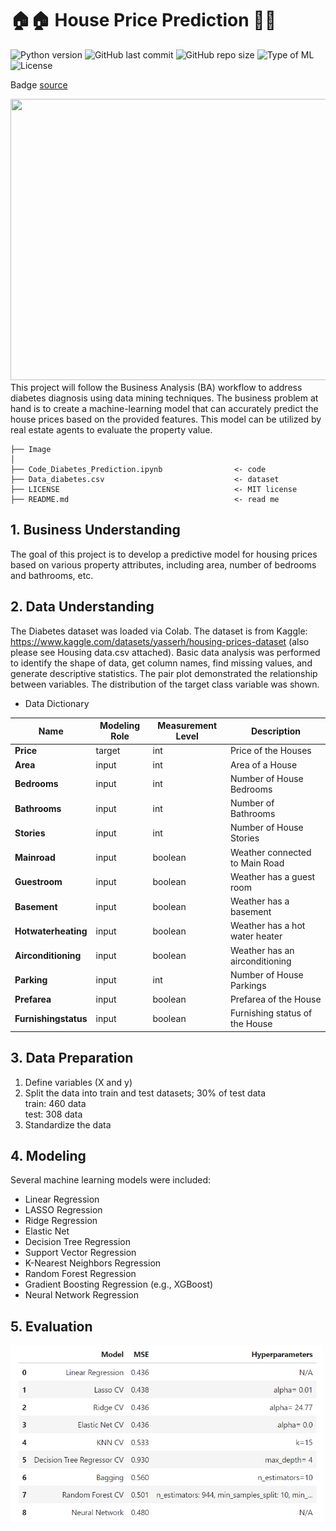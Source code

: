 # 🏠🏠 House Price Prediction 🔮🔮
![Python version](https://img.shields.io/badge/Python%20version-3.10%2B-lightgrey)
![GitHub last commit](https://img.shields.io/github/last-commit/Taweilo/house_price_prediction)
![GitHub repo size](https://img.shields.io/github/repo-size/Taweilo/house_price_prediction)
![Type of ML](https://img.shields.io/badge/Type%20of%20ML-Regression%20-red)
![License](https://img.shields.io/badge/License-MIT-green)

Badge [source](https://shields.io/)

 <img src="https://www.bouzaien.com/post/house-pricing-prediction/featured.png" width="1100" height="450">
This project will follow the Business Analysis (BA) workflow to address diabetes diagnosis using data mining techniques. The business problem at hand is to create a machine-learning model that can accurately predict the house prices based on the provided features. This model can be utilized by real estate agents to evaluate the property value.

```
├── Image                       
│
├── Code_Diabetes_Prediction.ipynb                <- code
├── Data_diabetes.csv                             <- dataset
├── LICENSE                                       <- MIT license
├── README.md                                     <- read me
```

## 1. Business Understanding
The goal of this project is to develop a predictive model for housing prices based on various property attributes, including area, number of bedrooms and bathrooms, etc.

## 2. Data Understanding 
The Diabetes dataset was loaded via Colab. The dataset is from Kaggle: https://www.kaggle.com/datasets/yasserh/housing-prices-dataset (also please see Housing data.csv attached). Basic data analysis was performed to identify the shape of data, get column names, find missing values, and generate descriptive statistics. The pair plot demonstrated the relationship between variables. The distribution of the target class variable was shown.

* Data Dictionary
 
| Name | Modeling Role | Measurement Level| Description |
| ---- | ------------- | ---------------- | ---------- |
| **Price** | target | int | Price of the Houses |
| **Area** | input | int | Area of a House |
| **Bedrooms** | input | int | Number of House Bedrooms |
| **Bathrooms** | input | int | Number of Bathrooms |
| **Stories** | input | int | Number of House Stories |
| **Mainroad** | input |  boolean | Weather connected to Main Road |
| **Guestroom** | input |  boolean | Weather has a guest room |
| **Basement** | input |  boolean  | Weather has a basement |
| **Hotwaterheating** | input |  boolean | Weather has a hot water heater |
| **Airconditioning** | input |  boolean | Weather has an airconditioning |
| **Parking** | input | int | Number of House Parkings |
| **Prefarea** | input |  boolean | Prefarea of the House |
| **Furnishingstatus** | input |  boolean | Furnishing status of the House |


 
## 3. Data Preparation 
1. Define variables (X and y) 
2. Split the data into train and test datasets; 30% of test data <br>
   train: 460 data<br>
   test:  308 data<br>
3. Standardize the data
  
## 4. Modeling   
Several machine learning models were included:
* Linear Regression
* LASSO Regression
* Ridge Regression
* Elastic Net
* Decision Tree Regression
* Support Vector Regression
* K-Nearest Neighbors Regression
* Random Forest Regression
* Gradient Boosting Regression (e.g., XGBoost)
* Neural Network Regression

## 5. Evaluation
<img src="https://github.com/Taweilo/House_Price_Prediction/blob/main/Image/5.%20evaluation%20.png" width="500" >

